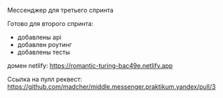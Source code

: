 
Мессенджер для третьего спринта

Готово для второго спринта:
- добавлены api
- добавлен роутинг
- добавлены тесты

домен netlify: https://romantic-turing-bac49e.netlify.app

Ссылка на пулл реквест: https://github.com/madcher/middle.messenger.praktikum.yandex/pull/3

